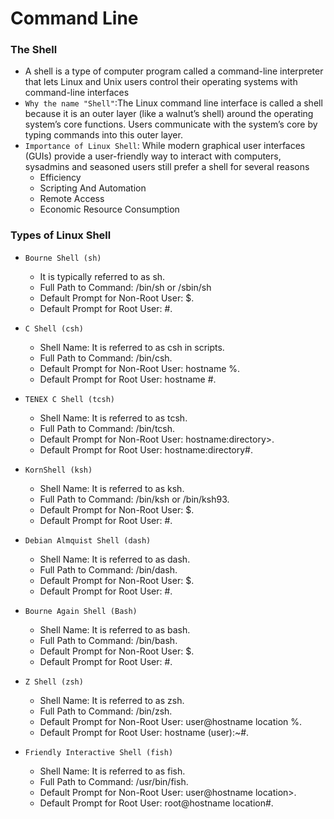 # Command Line

### The Shell

- A shell is a type of computer program called a command-line interpreter that lets Linux and Unix users control their operating systems with command-line interfaces
- `Why the name "Shell"`:The Linux command line interface is called a shell because it is an outer layer (like a walnut’s shell) around the operating system’s core functions. Users communicate with the system’s core by typing commands into this outer layer.
- `Importance of Linux Shell`: While modern graphical user interfaces (GUIs) provide a user-friendly way to interact with computers, sysadmins and seasoned users still prefer a shell for several reasons
  - Efficiency
  - Scripting And Automation
  - Remote Access
  - Economic Resource Consumption

### Types of Linux Shell

- `Bourne Shell (sh)`
  - It is typically referred to as sh.
  - Full Path to Command: /bin/sh or /sbin/sh
  - Default Prompt for Non-Root User: $.
  - Default Prompt for Root User: #.

- `C Shell (csh)`
  - Shell Name: It is referred to as csh in scripts.
  - Full Path to Command: /bin/csh.
  - Default Prompt for Non-Root User: hostname %.
  - Default Prompt for Root User: hostname #.

- `TENEX C Shell (tcsh)`
  - Shell Name: It is referred to as tcsh.
  - Full Path to Command: /bin/tcsh.
  - Default Prompt for Non-Root User: hostname:directory>.
  - Default Prompt for Root User: hostname:directory#.

- `KornShell (ksh)`
  - Shell Name: It is referred to as ksh.
  - Full Path to Command: /bin/ksh or /bin/ksh93.
  - Default Prompt for Non-Root User: $.
  - Default Prompt for Root User: #.

- `Debian Almquist Shell (dash)`
  - Shell Name: It is referred to as dash.
  - Full Path to Command: /bin/dash.
  - Default Prompt for Non-Root User: $.
  - Default Prompt for Root User: #.

- `Bourne Again Shell (Bash)`
  - Shell Name: It is referred to as bash.
  - Full Path to Command: /bin/bash.
  - Default Prompt for Non-Root User: $.
  - Default Prompt for Root User: #.

- `Z Shell (zsh)`
  - Shell Name: It is referred to as zsh.
  - Full Path to Command: /bin/zsh.
  - Default Prompt for Non-Root User: user@hostname location %.
  - Default Prompt for Root User: hostname (user):~#.

- `Friendly Interactive Shell (fish)`
  - Shell Name: It is referred to as fish.
  - Full Path to Command: /usr/bin/fish.
  - Default Prompt for Non-Root User: user@hostname location>.
  - Default Prompt for Root User: root@hostname location#.
